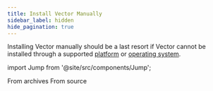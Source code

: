 ```yaml
---
title: Install Vector Manually
sidebar_label: hidden
hide_pagination: true
---
```


Installing Vector manually should be a last resort if Vector cannot be
installed through a supported [platform][docs.platforms] or [operating 
system][docs.operating_systems].

import Jump from '@site/src/components/Jump';

<Jump to="/docs/setup/installation/manual/from-archives">From archives</Jump>
<Jump to="/docs/setup/installation/manual/from-source">From source</Jump>


[docs.operating_systems]: /docs/setup/installation/operating-systems
[docs.platforms]: /docs/setup/installation/platforms
